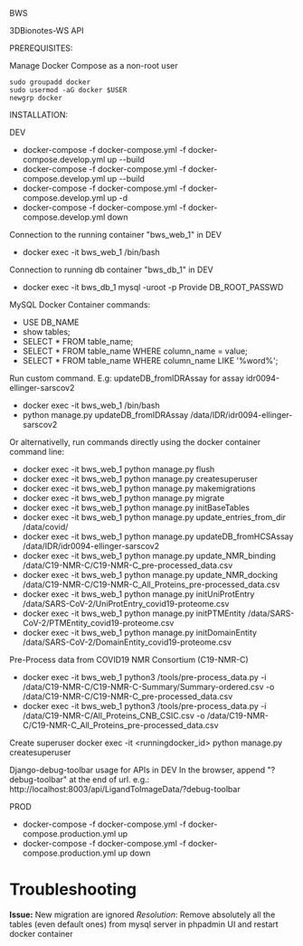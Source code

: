 BWS

3DBionotes-WS API

PREREQUISITES:

Manage Docker Compose as a non-root user
```
sudo groupadd docker
sudo usermod -aG docker $USER
newgrp docker
```

INSTALLATION:

DEV
- docker-compose -f docker-compose.yml -f docker-compose.develop.yml up --build
- docker-compose -f docker-compose.yml -f docker-compose.develop.yml up --build
- docker-compose -f docker-compose.yml -f docker-compose.develop.yml up -d
- docker-compose -f docker-compose.yml -f docker-compose.develop.yml down

 Connection to the running container "bws_web_1" in DEV
- docker exec -it bws_web_1 /bin/bash

Connection to running db container "bws_db_1" in DEV
- docker exec -it bws_db_1 mysql -uroot -p
  Provide DB_ROOT_PASSWD

MySQL Docker Container commands:
- USE DB_NAME
- show tables;
- SELECT * FROM table_name;
- SELECT * FROM table_name WHERE column_name = value;
- SELECT * FROM table_name WHERE column_name LIKE '%word%';

Run custom command. E.g: updateDB_fromIDRAssay for assay idr0094-ellinger-sarscov2
- docker exec -it bws_web_1 /bin/bash
- python manage.py updateDB_fromIDRAssay /data/IDR/idr0094-ellinger-sarscov2

Or alternativelly, run commands directly using the docker container command line:
- docker exec -it bws_web_1 python manage.py flush
- docker exec -it bws_web_1 python manage.py createsuperuser
- docker exec -it bws_web_1 python manage.py makemigrations
- docker exec -it bws_web_1 python manage.py migrate
- docker exec -it bws_web_1 python manage.py initBaseTables
- docker exec -it bws_web_1 python manage.py update_entries_from_dir /data/covid/
- docker exec -it bws_web_1 python manage.py updateDB_fromHCSAssay /data/IDR/idr0094-ellinger-sarscov2
- docker exec -it bws_web_1 python manage.py update_NMR_binding /data/C19-NMR-C/C19-NMR-C_pre-processed_data.csv
- docker exec -it bws_web_1 python manage.py update_NMR_docking /data/C19-NMR-C/C19-NMR-C_All_Proteins_pre-processed_data.csv
- docker exec -it bws_web_1 python manage.py initUniProtEntry /data/SARS-CoV-2/UniProtEntry_covid19-proteome.csv
- docker exec -it bws_web_1 python manage.py initPTMEntity /data/SARS-CoV-2/PTMEntity_covid19-proteome.csv
- docker exec -it bws_web_1 python manage.py initDomainEntity /data/SARS-CoV-2/DomainEntity_covid19-proteome.csv


Pre-Process data from COVID19 NMR Consortium (C19-NMR-C)
- docker exec -it bws_web_1 python3 /tools/pre-process_data.py -i /data/C19-NMR-C/C19-NMR-C-Summary/Summary-ordered.csv -o /data/C19-NMR-C/C19-NMR-C_pre-processed_data.csv
- docker exec -it bws_web_1 python3 /tools/pre-process_data.py -i /data/C19-NMR-C/All_Proteins_CNB_CSIC.csv -o /data/C19-NMR-C/C19-NMR-C_All_Proteins_pre-processed_data.csv 


Create superuser
docker exec -it <runningdocker_id> python manage.py createsuperuser

Django-debug-toolbar usage for APIs in DEV
In the browser, append "?debug-toolbar" at the end of url.
 e.g.: http://localhost:8003/api/LigandToImageData/?debug-toolbar

PROD
- docker-compose -f docker-compose.yml -f docker-compose.production.yml up
- docker-compose -f docker-compose.yml -f docker-compose.production.yml up down

# Troubleshooting
 
**Issue:** New migration are ignored
*Resolution*: Remove absolutely all the tables (even default ones) from mysql server in phpadmin UI and restart docker container